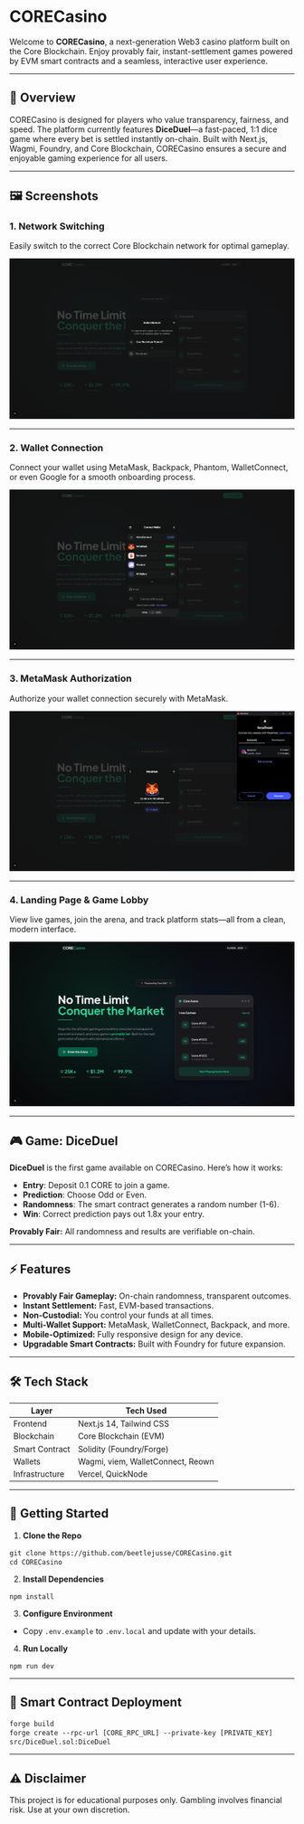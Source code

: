# CORECasino 

Welcome to **CORECasino**, a next-generation Web3 casino platform built on the Core Blockchain. Enjoy provably fair, instant-settlement games powered by EVM smart contracts and a seamless, interactive user experience.

---

## 🚀 Overview

CORECasino is designed for players who value transparency, fairness, and speed. The platform currently features **DiceDuel**—a fast-paced, 1:1 dice game where every bet is settled instantly on-chain. Built with Next.js, Wagmi, Foundry, and Core Blockchain, CORECasino ensures a secure and enjoyable gaming experience for all users.

---

## 🖼️ Screenshots

### 1. Network Switching

Easily switch to the correct Core Blockchain network for optimal gameplay.

![Switch Network](screenshots/chain.png)

---

### 2. Wallet Connection

Connect your wallet using MetaMask, Backpack, Phantom, WalletConnect, or even Google for a smooth onboarding process.

![Wallet Connection](screenshots/wallet.png)

---

### 3. MetaMask Authorization

Authorize your wallet connection securely with MetaMask.

![MetaMask Connection](screenshots/connection.png)

---

### 4. Landing Page & Game Lobby

View live games, join the arena, and track platform stats—all from a clean, modern interface.

![Landing Page](screenshots/landingpage.png)

---

## 🎮 Game: DiceDuel

**DiceDuel** is the first game available on CORECasino. Here’s how it works:

- **Entry**: Deposit 0.1 CORE to join a game.
- **Prediction**: Choose Odd or Even.
- **Randomness**: The smart contract generates a random number (1-6).
- **Win**: Correct prediction pays out 1.8x your entry.

**Provably Fair:** All randomness and results are verifiable on-chain.

---

## ⚡ Features

- **Provably Fair Gameplay:** On-chain randomness, transparent outcomes.
- **Instant Settlement:** Fast, EVM-based transactions.
- **Non-Custodial:** You control your funds at all times.
- **Multi-Wallet Support:** MetaMask, WalletConnect, Backpack, and more.
- **Mobile-Optimized:** Fully responsive design for any device.
- **Upgradable Smart Contracts:** Built with Foundry for future expansion.

---

## 🛠️ Tech Stack

| Layer         | Tech Used                     |
|---------------|------------------------------|
| Frontend      | Next.js 14, Tailwind CSS     |
| Blockchain    | Core Blockchain (EVM)        |
| Smart Contract| Solidity (Foundry/Forge)     |
| Wallets       | Wagmi, viem, WalletConnect, Reown   |
| Infrastructure| Vercel, QuickNode            |

---

## 🏁 Getting Started

1. **Clone the Repo**
```
git clone https://github.com/beetlejusse/CORECasino.git
cd CORECasino
```

2. **Install Dependencies**
```
npm install
```

3. **Configure Environment**
- Copy `.env.example` to `.env.local` and update with your details.

4. **Run Locally**
```
npm run dev
```

---

## 🔧 Smart Contract Deployment

```
forge build
forge create --rpc-url [CORE_RPC_URL] --private-key [PRIVATE_KEY] src/DiceDuel.sol:DiceDuel
```


---

<!-- ## 🤝 Contributing

- Fork the repository
- Create your feature branch (`git checkout -b feature/amazing-feature`)
- Commit your changes (`git commit -m 'Add some amazing feature'`)
- Push to the branch (`git push origin feature/amazing-feature`)
- Open a Pull Request

--- -->

## ⚠️ Disclaimer

This project is for educational purposes only. Gambling involves financial risk. Use at your own discretion.
